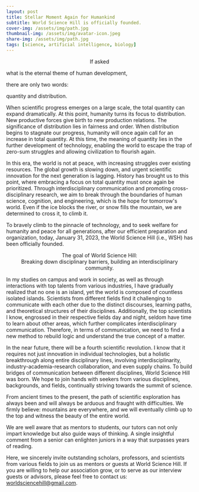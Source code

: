 ```yaml
---
layout: post
title: Stellar Moment Again for Humankind 
subtitle: World Science Hill is officially founded.
cover-img: /assets/img/path.jpg
thumbnail-img: /assets/img/avatar-icon.jpeg
share-img: /assets/img/path.jpg
tags: [science, artificial intelligence, biology]
---
```


<p style="text-align: center;">
If asked <br>

what is the eternal theme of human development, <br>

there are only two words: <br>

quantity and distribution.
</p>

When scientific progress emerges on a large scale, the total quantity can expand dramatically. At this point, humanity turns its focus to distribution. New productive forces give birth to new production relations. The significance of distribution lies in fairness and order. When distribution begins to stagnate our progress, humanity will once again call for an increase in total quantity. At this time, the meaning of quantity lies in the further development of technology, enabling the world to escape the trap of zero-sum struggles and allowing civilization to flourish again. 

In this era, the world is not at peace, with increasing struggles over existing resources. The global growth is slowing down, and urgent scientific innovation for the next generation is lagging. History has brought us to this point, where embracing a focus on total quantity must once again be prioritized. Through interdisciplinary communication and promoting cross-disciplinary research, we aim to break through the boundaries of human science, cognition, and engineering, which is the hope for tomorrow's world. Even if the ice blocks the river, or snow fills the mountain, we are determined to cross it, to climb it.

To bravely climb to the pinnacle of technology, and to seek welfare for humanity and peace for all generations, after our efficient preparation and organization, today, January 31, 2023, the World Science Hill (i.e., WSH) has been officially founded.

<p style="text-align: center;">
The goal of World Science Hill: <br>
Breaking down disciplinary barriers, building an interdisciplinary community.
</p>

In my studies on campus and work in society, as well as through interactions with top talents from various industries, I have gradually realized that no one is an island, yet the world is composed of countless isolated islands. Scientists from different fields find it challenging to communicate with each other due to the distinct discourses, learning paths, and theoretical structures of their disciplines. Additionally, the top scientists I know, engrossed in their respective fields day and night, seldom have time to learn about other areas, which further complicates interdisciplinary communication. Therefore, in terms of communication, we need to find a new method to rebuild logic and understand the true concept of a matter.

In the near future, there will be a fourth scientific revolution. I know that it requires not just innovation in individual technologies, but a holistic breakthrough along entire disciplinary lines, involving interdisciplinarity, industry-academia-research collaboration, and even supply chains. To build bridges of communication between different disciplines, World Science Hill was born. We hope to join hands with seekers from various disciplines, backgrounds, and fields, continually striving towards the summit of science.

From ancient times to the present, the path of scientific exploration has always been and will always be arduous and fraught with difficulties. We firmly believe: mountains are everywhere, and we will eventually climb up to the top and witness the beauty of the entire world.

We are well aware that as mentors to students, our tutors can not only impart knowledge but also guide ways of thinking. A single insightful comment from a senior can enlighten juniors in a way that surpasses years of reading.

Here, we sincerely invite outstanding scholars, professors, and scientists from various fields to join us as mentors or guests at World Science Hill. If you are willing to help our association grow, or to serve as our interview guests or advisors, please feel free to contact us: <worldsciencehill@gmail.com>.
